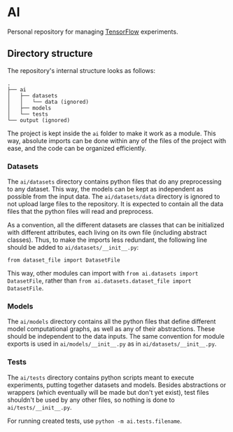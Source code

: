 # AI

Personal repository for managing [TensorFlow](https://www.tensorflow.org/) experiments.

## Directory structure

The repository's internal structure looks as follows:
	
	.
	├── ai
	│   ├── datasets
	│   │   └── data (ignored)
	│   ├── models
	│   └── tests
	└── output (ignored)

The project is kept inside the `ai` folder to make it work as a module. This way, absolute imports can be done within any of the files of the project with ease, and the code can be organized efficiently.

### Datasets

The `ai/datasets` directory contains python files that do any preprocessing to any dataset. This way, the models can be kept as independent as possible from the input data. The `ai/datasets/data` directory is ignored to not upload large files to the repository. It is expected to contain all the data files that the python files will read and preprocess.

As a convention, all the different datasets are classes that can be initialized with different attributes, each living on its own file (including abstract classes). Thus, to make the imports less redundant, the following line should be added to `ai/datasets/__init__.py`:
	
	from dataset_file import DatasetFile

This way, other modules can import with `from ai.datasets import DatasetFile`, rather than `from ai.datasets.dataset_file import DatasetFile`.

### Models

The `ai/models` directory contains all the python files that define different model computational graphs, as well as any of their abstractions. These should be independent to the data inputs. The same convention for module exports is used in `ai/models/__init__.py` as in `ai/datasets/__init__.py`.

### Tests

The `ai/tests` directory contains python scripts meant to execute experiments, putting together datasets and models. Besides abstractions or wrappers (which eventually will be made but don't yet exist), test files shouldn't be used by any other files, so nothing is done to `ai/tests/__init__.py`.

For running created tests, use `python -m ai.tests.filename`.

